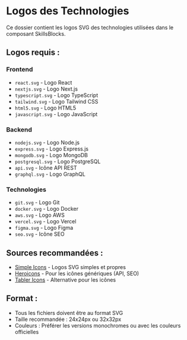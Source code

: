 # Logos des Technologies

Ce dossier contient les logos SVG des technologies utilisées dans le composant SkillsBlocks.

## Logos requis :

### Frontend
- `react.svg` - Logo React
- `nextjs.svg` - Logo Next.js
- `typescript.svg` - Logo TypeScript
- `tailwind.svg` - Logo Tailwind CSS
- `html5.svg` - Logo HTML5
- `javascript.svg` - Logo JavaScript

### Backend
- `nodejs.svg` - Logo Node.js
- `express.svg` - Logo Express.js
- `mongodb.svg` - Logo MongoDB
- `postgresql.svg` - Logo PostgreSQL
- `api.svg` - Icône API REST
- `graphql.svg` - Logo GraphQL

### Technologies
- `git.svg` - Logo Git
- `docker.svg` - Logo Docker
- `aws.svg` - Logo AWS
- `vercel.svg` - Logo Vercel
- `figma.svg` - Logo Figma
- `seo.svg` - Icône SEO

## Sources recommandées :
- [Simple Icons](https://simpleicons.org/) - Logos SVG simples et propres
- [Heroicons](https://heroicons.com/) - Pour les icônes génériques (API, SEO)
- [Tabler Icons](https://tabler-icons.io/) - Alternative pour les icônes

## Format :
- Tous les fichiers doivent être au format SVG
- Taille recommandée : 24x24px ou 32x32px
- Couleurs : Préférer les versions monochromes ou avec les couleurs officielles 